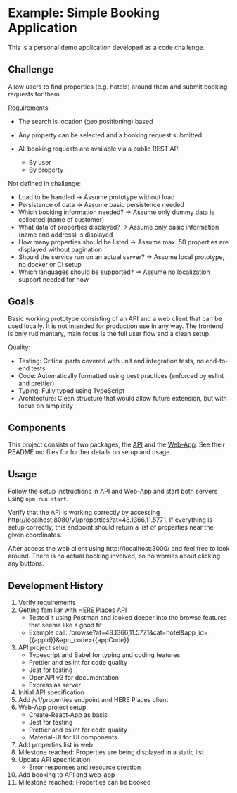 # Example: Simple Booking Application

This is a personal demo application developed as a code challenge.

## Challenge

Allow users to find properties (e.g. hotels) around them and submit booking requests for them.

Requirements:

- The search is location (geo positioning) based
- Any property can be selected and a booking request submitted
- All booking requests are available via a public REST API

  - By user
  - By property

Not defined in challenge:

- Load to be handled -> Assume prototype without load
- Persistence of data -> Assume basic persistence needed
- Which booking information needed? -> Assume only dummy data is collected (name of customer)
- What data of properties displayed? -> Assume only basic information (name and address) is displayed
- How many properties should be listed -> Assume max. 50 properties are displayed without pagination
- Should the service run on an actual server? -> Assume local prototype, no docker or CI setup
- Which languages should be supported? -> Assume no localization support needed for now

## Goals

Basic working prototype consisting of an API and a web client that can be used locally.
It is not intended for production use in any way.
The frontend is only rudimentary, main focus is the full user flow and a clean setup.

Quality:

- Testing: Critical parts covered with unit and integration tests, no end-to-end tests
- Code: Automatically formatted using best practices (enforced by eslint and prettier)
- Typing: Fully typed using TypeScript
- Architecture: Clean structure that would allow future extension, but with focus on simplicity

## Components

This project consists of two packages, the [API](api/README.md) and the [Web-App](web-app/README.md).
See their README.md files for further details on setup and usage.

## Usage

Follow the setup instructions in API and Web-App and start both servers using `npm run start`.

Verify that the API is working correctly by accessing http://localhost:8080/v1/properties?at=48.1366,11.5771.
If everything is setup correctly, this endpoint should return a list of properties near the given coordinates.

After access the web client using http://localhost:3000/ and feel free to look around.
There is no actual booking involved, so no worries about clicking any buttons.

## Development History

1. Verify requirements
2. Getting familiar with [HERE Places API](https://developer.here.com/documentation/places)
   - Tested it using Postman and looked deeper into the browse features that seems like a good fit
   - Example call: /browse?at=48.1366,11.5771&cat=hotel&app_id={{appId}}&app_code={{appCode}}
3. API project setup
   - Typescript and Babel for typing and coding features
   - Prettier and eslint for code quality
   - Jest for testing
   - OpenAPI v3 for documentation
   - Express as server
4. Initial API specification
5. Add /v1/properties endpoint and HERE Places client
6. Web-App project setup
   - Create-React-App as basis
   - Jest for testing
   - Prettier and eslint for code quality
   - Material-UI for UI components
7. Add properties list in web
8. Milestone reached: Properties are being displayed in a static list
9. Update API specification
   - Error responses and resource creation
10. Add booking to API and web-app
11. Milestone reached: Properties can be booked
